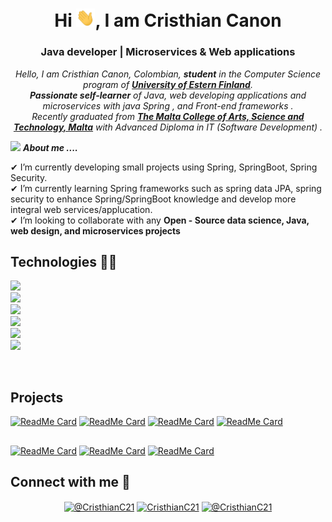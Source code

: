 
<h1 align="center">Hi <img src="https://raw.githubusercontent.com/ABSphreak/ABSphreak/master/gifs/Hi.gif" width="30px">, I am Cristhian Canon </h1>
<h3 align="center">Java developer  | Microservices & Web applications </h3>





<p align="center">
  <em>
    Hello, I am Cristhian Canon, Colombian,  <b> student</b> in the Computer Science program of <a href="https://www.uef.fi/en"> <b>University of Estern Finland</b></a>. <br>
    <b>Passionate self-learner</b> of Java, web developing applications and microservices with java Spring , and Front-end frameworks&nbsp.
    <br>Recently graduated from <a href="https://mcast.edu.mt"> <b> The Malta College of Arts, Science and Technology, Malta</b></a> with Advanced Diploma in IT (Software Development) .

  </em> 


<img src="https://media.giphy.com/media/iY8CRBdQXODJSCERIr/giphy.gif" width="20px">&nbsp;***About me ....***

✔ I’m currently developing small projects using Spring, SpringBoot, Spring Security.<br>
✔ I’m currently learning Spring frameworks such as spring data JPA, spring security to enhance Spring/SpringBoot knowledge and develop more integral web services/applucation.<br>
✔ I’m looking to collaborate with any **Open - Source data science, Java, web design, and microservices projects**<br>

 ## Technologies 🧑‍💻
 <p align="left">
  <a href="https://skillicons.dev">
    <img src="https://skillicons.dev/icons?i=spring,hibernate,kafka" /><br>
    <img src="https://skillicons.dev/icons?i=java,python,html,css,javascript,php" /><br>
    <img src="https://skillicons.dev/icons?i=react,bootstrap" /><br>
    <img src="https://skillicons.dev/icons?i=mysql,sqlite" /><br>
    <img src="https://skillicons.dev/icons?i=git,github,md" /><br>
    <img src="https://skillicons.dev/icons?i=vscode,eclipse,idea,visualstudio" /><br>
  </a>
</p> 
<br>


 ## Projects
[![ReadMe Card](https://github-readme-stats.vercel.app/api/pin/?username=CrisCanonDev&repo=course-management-springboot )](https://github.com/CrisCanonDev/course-management-springboot) 
[![ReadMe Card](https://github-readme-stats.vercel.app/api/pin/?username=CrisCanonDev&repo=React)](https://github.com/CrisCanonDev/React)
[![ReadMe Card](https://github-readme-stats.vercel.app/api/pin/?username=CrisCanonDev&repo=Java)](https://github.com/CrisCanonDev/Java)
[![ReadMe Card](https://github-readme-stats.vercel.app/api/pin/?username=CrisCanonDev&repo=Google-Reviews-Analyzer)](https://github.com/CrisCanonDev/Google-Reviews-Analyzer)

 ##
[![ReadMe Card](https://github-readme-stats.vercel.app/api/pin/?username=CristhianC21&repo=pets_booking)](https://github.com/CristhianC21/pets_booking)
[![ReadMe Card](https://github-readme-stats.vercel.app/api/pin/?username=CristhianC21&repo=medical_app)](https://github.com/CristhianC21/medical_app)
[![ReadMe Card](https://github-readme-stats.vercel.app/api/pin/?username=CristhianC21&repo=IrrigationSystem)](https://github.com/CristhianC21/IrrigationSystem)

## Connect with me 🤝 
<p align="center">
  <a href="https://github.com/CristhianC21" target="blank"><img align="center" src="https://img.shields.io/badge/GitHub-100000?style=for-the-badge&logo=github&logoColor=white" alt="@CristhianC21"  /></a>
  <a href="https://www.linkedin.com/in/cristhian-canon-068518263/" target="blank"><img align="center" src="https://img.shields.io/badge/LinkedIn-0077B5?style=for-the-badge&logo=linkedin&logoColor=white" alt="CristhianC21"/></a>
  <a href = "mailto:cristhiancanon21@gmail.com" target="blank"><img align="center" src="https://img.shields.io/badge/Gmail-D14836?style=for-the-badge&logo=gmail&logoColor=white" alt="@CristhianC21"  /></a>
</p>

